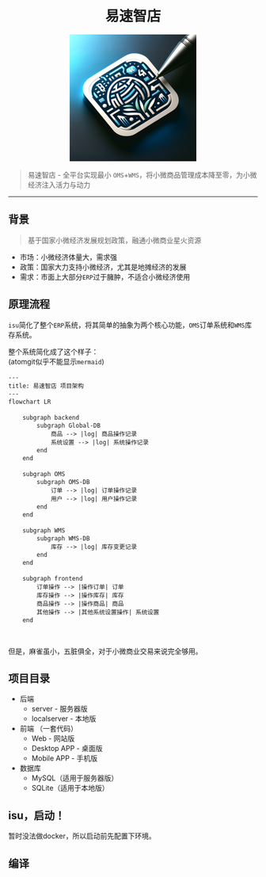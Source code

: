 
<div style="text-align: center;">
  <h1>易速智店</h1>
  <img src="256.png" alt="logo" />
</div>


> 易速智店 - 全平台实现最小 `OMS`+`WMS`，将小微商品管理成本降至零，为小微经济注入活力与动力  

---

## 背景
> 基于国家小微经济发展规划政策，融通小微商业星火资源 
* 市场：小微经济体量大，需求强
* 政策：国家大力支持小微经济，尤其是地摊经济的发展
* 需求：市面上大部分`ERP`过于臃肿，不适合小微经济使用


## 原理流程

`isu`简化了整个`ERP`系统，将其简单的抽象为两个核心功能，`OMS`订单系统和`WMS`库存系统。

整个系统简化成了这个样子：  
(atomgit似乎不能显示`mermaid`)
```mermaid
---
title: 易速智店 项目架构
---
flowchart LR

    subgraph backend
        subgraph Global-DB
            商品 --> |log| 商品操作记录
            系统设置 --> |log| 系统操作记录
        end
    end

    subgraph OMS
        subgraph OMS-DB
            订单 --> |log| 订单操作记录
            用户 --> |log| 用户操作记录
        end
    end

    subgraph WMS
        subgraph WMS-DB
            库存 --> |log| 库存变更记录
        end
    end

    subgraph frontend
        订单操作 --> |操作订单| 订单
        库存操作 --> |操作库存| 库存
        商品操作 --> |操作商品| 商品
        其他操作 --> |其他系统设置操作| 系统设置
    end
```

<img src="https://mermaid.ink/svg/pako:eNqdk0FL40AUx79KeOemJE3TxBw8LIKXLQt6ECSXaTO1xXSmxAmrtgUFFS_ioXa3i4vinvayQVCUbel-miat32LTjLUTLcLunCa_95-8_3szrwll6mCwQJZlm7Aac7ElRb3O08F19K0f9r9KTze_x5dBdPUQXR3ZJJFVXPq5XEUekz6u2cQmUrx2_NKWhxpVqYTK25g4nKYiqy4tIVde-TCPTVfYPQk7h5IsL0stl261nkHUORsNv0-C23DYTR8Y3w3Gg-tJ8Gc8DIRjHC8-9mIo2bxy_Km4vsBtTN9YnQQ_wrOukJODd6xe_IxOH0WTCfgPkxsLTW4sMBn2O-GvntjPBITnvejy_p9yVjxKWOouxXp5hlkpUz7rx1zPU7_Vcz6zJuiFq0_pEz57GoL--GE0-CLqORGfCI-2Us_mpWbIQB17dVRz4hloTrENrIrr2AYr3jq4gnyX2WCTdixFPqPre6QMFvN8nAG_4SCGV2oo7lcdrApyd2LaQGST0vk3dmqMekU-Z8m4JRqwmrALlmxqZlZRFdNQdF3N63kzA3tg5fRCNqct5ZR8QTVVQ9PaGdhP_qpmFSOf0w1FMwtLulowtPZf34yJFA" alt="" title="Img"/>

但是，麻雀虽小，五脏俱全，对于小微商业交易来说完全够用。

## 项目目录

- 后端
  - server - 服务器版
  - localserver - 本地版
- 前端 （一套代码）
  - Web - 网站版
  - Desktop APP - 桌面版
  - Mobile APP - 手机版
- 数据库
  - MySQL（适用于服务器版）
  - SQLite（适用于本地版）

## isu，启动！

暂时没法做docker，所以启动前先配置下环境。

## 编译

<!-- ## 运行说明
> 说明如何运行和使用你的项目，建议给出具体的步骤说明
* 操作一
* 操作二
* 操作三  



## 测试说明
> 如果有测试相关内容需要说明，请填写在这里  



## 技术架构
> 使用的技术框架或系统架构图等相关说明，请填写在这里  


## 协作者
> 高效的协作会激发无尽的创造力，将他们的名字记录在这里吧 -->